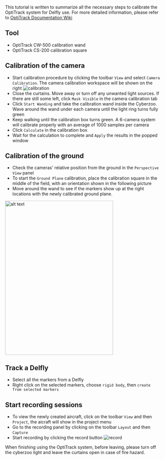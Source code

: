 This tutorial is written to summarize all the necessary steps to calibrate the OptiTrack system for Delfly use. For more detailed information, please refer to [OptiTrack Documentation Wiki](https://v22.wiki.optitrack.com/index.php?title=OptiTrack_Documentation_Wiki)

## Tool
* OptiTrack CW-500 calibration wand 
* OptiTrack CS-200 calibration square

## Calibration of the camera
* Start calibration procedure by clicking the toolbar `View` and select `Camera Calibration`. The camera calibration workspace will be shown on the right
![calibration](https://github.com/tudelft/mavlab/blob/master/photos/drones/nimble/optitrack_calibration.png)
* Close the curtains. Move away or turn off any unwanted light sources. If there are still some left, click `Mask Visible` in the camera calibration tab
* Click `Start Wanding` and take the calibration wand inside the Cyberzoo. Wave around the wand under each camera until the light ring turns fully green
* Keep walking until the calibration box turns green. A 6-camera system will calibrate properly with an average of 1000 samples per camera 
* Click `Calculate` in the calibration box
* Wait for the calculation to complete and `Apply` the results in the popped window

## Calibration of the ground
* Check the cameras' relative position from the ground in the `Perspective View` panel 
* To start the `Ground Plane` calibration, place the calibration square in the middle of the field, with an orientation shown in the following picture
* Move around the wand to see if the markers show up at the right locations with the newly calibrated ground plane.
<img src="https://github.com/tudelft/mavlab/blob/master/photos/drones/nimble/OptiTrack_calibration_square_orientation.jpg" alt="alt text" width="350" height="500">


## Track a Delfly
* Select all the markers from a Delfly
* Right click on the selected markers, choose `rigid body`, then `create from selected markers`

## Start recording sessions
* To view the newly created aircraft, click on the toolbar `View` and then `Project`, the aicraft will show in the project menu
* Go to the recording panel by clicking on the toolbar `Layout` and then `Capture`
* Start recording by clicking the record button 
![record](https://github.com/tudelft/mavlab/blob/master/photos/drones/nimble/optitrack_record.png)


When finishing using the OptiTrack system, before leaving, please turn off the cyberzoo light and leave the curtains open in case of fire hazard.